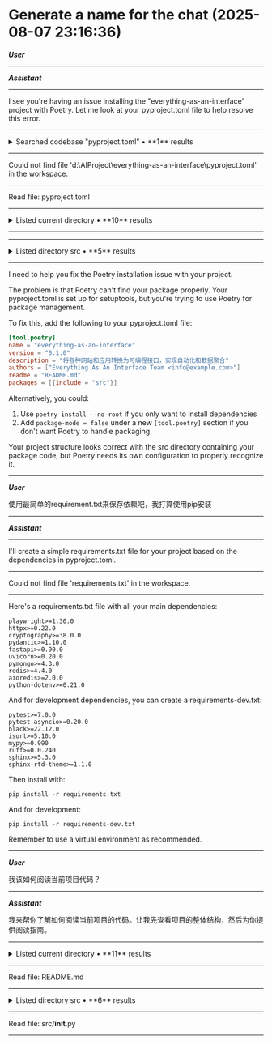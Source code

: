 <!-- Generated by SpecStory -->

# Generate a name for the chat (2025-08-07 23:16:36)

_**User**_



---

_**Assistant**_



---

I see you're having an issue installing the "everything-as-an-interface" project with Poetry. Let me look at your pyproject.toml file to help resolve this error.

---

<details>
            <summary>Searched codebase "pyproject.toml" • **1** results</summary>
        
| File |
|------|
| `undefined` |

</details>

---

Could not find file 'd:\AIProject\everything-as-an-interface\pyproject.toml' in the workspace.

---

Read file: pyproject.toml

---

<details>
            <summary>Listed current directory • **10** results</summary>
        
| Name |
|-------|
| 📄 `poetry.lock` |
| 📁 `tests` |
| 📄 `README.md` |
| 📁 `src` |
| 📄 `pyproject.toml` |
| 📄 `example.py` |
| 📁 `.specstory` |
| 📁 `.cursor` |
| 📄 `.gitignore` |
| 📄 `.cursorindexingignore` |

</details>

---

<no message>

---

<details>
            <summary>Listed directory src • **5** results</summary>
        
| Name |
|-------|
| 📄 `__main__.py` |
| 📄 `__init__.py` |
| 📁 `core` |
| 📁 `utils` |
| 📁 `plugins` |

</details>

---

I need to help you fix the Poetry installation issue with your project. 

The problem is that Poetry can't find your package properly. Your pyproject.toml is set up for setuptools, but you're trying to use Poetry for package management.

To fix this, add the following to your pyproject.toml file:

```toml:pyproject.toml
[tool.poetry]
name = "everything-as-an-interface"
version = "0.1.0"
description = "将各种网站和应用转换为可编程接口，实现自动化和数据聚合"
authors = ["Everything As An Interface Team <info@example.com>"]
readme = "README.md"
packages = [{include = "src"}]
```

Alternatively, you could:

1. Use `poetry install --no-root` if you only want to install dependencies
2. Add `package-mode = false` under a new `[tool.poetry]` section if you don't want Poetry to handle packaging

Your project structure looks correct with the src directory containing your package code, but Poetry needs its own configuration to properly recognize it.

---

_**User**_

使用最简单的requirement.txt来保存依赖吧，我打算使用pip安装

---

_**Assistant**_



---

I'll create a simple requirements.txt file for your project based on the dependencies in pyproject.toml.

---

Could not find file 'requirements.txt' in the workspace.

---

Here's a requirements.txt file with all your main dependencies:

```
playwright>=1.30.0
httpx>=0.22.0
cryptography>=38.0.0
pydantic>=1.10.0
fastapi>=0.90.0
uvicorn>=0.20.0
pymongo>=4.3.0
redis>=4.4.0
aioredis>=2.0.0
python-dotenv>=0.21.0
```

And for development dependencies, you can create a requirements-dev.txt:

```
pytest>=7.0.0
pytest-asyncio>=0.20.0
black>=22.12.0
isort>=5.10.0
mypy>=0.990
ruff>=0.0.240
sphinx>=5.3.0
sphinx-rtd-theme>=1.1.0
```

Then install with:
```
pip install -r requirements.txt
```

And for development:
```
pip install -r requirements-dev.txt
```

Remember to use a virtual environment as recommended.

---

_**User**_

我该如何阅读当前项目代码？

---

_**Assistant**_

我来帮你了解如何阅读当前项目的代码。让我先查看项目的整体结构，然后为你提供阅读指南。


---

<details>
            <summary>Listed current directory • **11** results</summary>
        
| Name |
|-------|
| 📄 `requirements-dev.txt` |
| 📁 `.pytest_cache` |
| 📄 `everything-as-an-interface.log` |
| 📁 `src` |
| 📁 `tests` |
| 📄 `README.md` |
| 📄 `example.py` |
| 📁 `.specstory` |
| 📁 `.cursor` |
| 📄 `.gitignore` |
| 📄 `.cursorindexingignore` |

</details>

---

Read file: README.md

---

<details>
            <summary>Listed directory src • **6** results</summary>
        
| Name |
|-------|
| 📁 `plugins` |
| 📁 `utils` |
| 📁 `core` |
| 📁 `__pycache__` |
| 📄 `__main__.py` |
| 📄 `__init__.py` |

</details>

---

Read file: src/__init__.py

---

